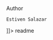 <snippet>
  <content><![CDATA[
# Hangman Node App
	In this Hangman Game we feature a classic game of HangMan inside the command line/terminal. Players will have to guess a random word from a category of NFL Team names.
## Installation
	1. Clone the git repository to your command line/terminal
	2. run an "npm install" for inquirer in the command line/terminal.
	3. Lastly run a "node main.js" command to begin playing!
## Usage
Users will have 10 guesses to spell the team name. If they fail to do so, the game is over.

## Author
	Estiven Salazar
]]></content>
  <tabTrigger>readme</tabTrigger>
</snippet>